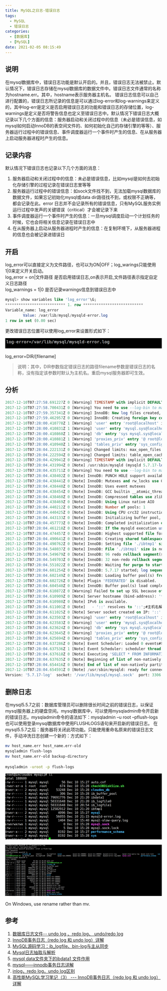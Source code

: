 ```yaml
---
title: MySQL之日志-错误日志
tags:
  - MySQL
  - 错误日志
categories:
  - [数据库]
  - [MySQL]
date: 2021-02-05 08:15:49
---
```

## 说明

在mysql数据库中，错误日志功能是默认开启的。并且，错误日志无法被禁止。默认情况下，错误日志存储在mysql数据库的数据文件中。错误日志文件通常的名称为hostname.err。其中，hostname表示服务器主机名。
错误日志信息可以自己进行配置的，错误日志所记录的信息是可以通过log-error和log-warnings来定义的，其中log-err是定义是否启用错误日志的功能和错误日志的存储位置，log-warnings是定义是否将警告信息也定义至错误日志中。默认情况下错误日志大概记录以下几个方面的信息：服务器启动和关闭过程中的信息（未必是错误信息，如mysql如何启动InnoDB的表空间文件的、如何初始化自己的存储引擎的等等）、服务器运行过程中的错误信息、事件调度器运行一个事件时产生的信息、在从服务器上启动服务器进程时产生的信息。
<!--more-->

## 记录内容

默认情况下错误日志也记录以下几个方面的消息：  

1. 服务器启动和关闭过程中的信息：未必是错误信息，比如mysql是如何去初始化存储引擎的过程记录在错误日志里等等
2. 服务器运行过程中的错误信息：如sock文件找不到，无法加载mysql数据库的数据文件，如果忘记初始化mysql或data dir路径找不到，或权限不正确等，都会记录在此。error 日志并不会记录所有的错误信息，只有MySQL服务实例运行过程中发声的关键错误（critical）才会被记录下来
3. 事件调度器运行一个事件时产生的信息：一旦mysql调度启动一个计划任务的时候，它也会将相关信息记录在错误日志中
4. 在从服务器上启动从服务器进程时产生的信息：在复制环境下，从服务器进程的信息也会被记录进错误日

## 开启

log_error可以直接定义为文件路径，也可以为ON|OFF；log_warings只能使用1|0来定义开关启动。  
log_error = on|文件路径 是否启用错误日志,on表示开启,文件路径表示指定自定义日志路径  
log_warnings = 1|0 是否记录warnings信息到错误日志中  

```sql
mysql> show variables like 'log_error'\G;
*************************** 1. row ***************************
Variable_name: log_error
        Value: /var/lib/mysql/mysqld-error.log
1 row in set (0.00 sec)
```

更改错误日志位置可以使用log_error来设置形式如下：
<div align=center>

![错误日志](MySQL之日志-错误日志/1589443071013.png)

</div>

log_error=DIR/[filename]
> 说明：其中，DIR参数指定错误日志的路径filename参数是错误日志的名称，没有指定该参数时默认为主机名。重启mysql服务器即可生效。

## 分析

```sql
2017-12-10T07:27:58.691227Z 0 [Warning] TIMESTAMP with implicit DEFAULT value is deprecated. Please use --explicit_defaults_for_timestamp server option (see documentation for more details).
2017-12-10T07:27:58.700431Z 0 [Warning] You need to use --log-bin to make --log-slave-updates work.
2017-12-10T07:27:59.357341Z 0 [Warning] InnoDB: New log files created, LSN=45790
2017-12-10T07:27:59.462957Z 0 [Warning] InnoDB: Creating foreign key constraint system tables.
2017-12-10T07:28:00.410778Z 1 [Warning] 'user' entry 'root@localhost' ignored in --skip-name-resolve mode.
2017-12-10T07:28:00.410831Z 1 [Warning] 'user' entry 'mysql.sys@localhost' ignored in --skip-name-resolve mode.
2017-12-10T07:28:00.410860Z 1 [Warning] 'db' entry 'sys mysql.sys@localhost' ignored in --skip-name-resolve mode.
2017-12-10T07:28:00.410881Z 1 [Warning] 'proxies_priv' entry '@ root@localhost' ignored in --skip-name-resolve mode.
2017-12-10T07:28:00.410940Z 1 [Warning] 'tables_priv' entry 'sys_config mysql.sys@localhost' ignored in --skip-name-resolve mode.
2017-12-10T07:28:04.222131Z 0 [Warning] Changed limits: max_open_files: 5000 (requested 10000)
2017-12-10T07:28:04.222594Z 0 [Warning] Changed limits: table_open_cache: 1495 (requested 2000)
2017-12-10T07:28:04.429941Z 0 [Warning] TIMESTAMP with implicit DEFAULT value is deprecated. Please use --explicit_defaults_for_timestamp server option (see documentation for more details).
2017-12-10T07:28:04.431994Z 0 [Note] /usr/sbin/mysqld (mysqld 5.7.17-log) starting as process 2255 ...
2017-12-10T07:28:04.435711Z 0 [Warning] You need to use --log-bin to make --log-slave-updates work.
2017-12-10T07:28:04.438402Z 0 [Note] InnoDB: PUNCH HOLE support available
2017-12-10T07:28:04.438441Z 0 [Note] InnoDB: Mutexes and rw_locks use GCC atomic builtins#Mutexes（互斥量）和rw_locks（行级锁）是GCC编译的是InnoDB内置的。
2017-12-10T07:28:04.438448Z 0 [Note] InnoDB: Uses event mutexes
2017-12-10T07:28:04.438454Z 0 [Note] InnoDB: GCC builtin __atomic_thread_fence() is used for memory barrier
2017-12-10T07:28:04.438460Z 0 [Note] InnoDB: Compressed tables use zlib 1.2.3#默认压缩工具是zlib
2017-12-10T07:28:04.438469Z 0 [Note] InnoDB: Using Linux native AIO
2017-12-10T07:28:04.440212Z 0 [Note] InnoDB: Number of pools: 1
2017-12-10T07:28:04.440425Z 0 [Note] InnoDB: Using CPU crc32 instructions
2017-12-10T07:28:04.443133Z 0 [Note] InnoDB: Initializing buffer pool, total size = 128M, instances = 1, chunk size = 128M#InnoDB引擎的缓冲池（buffer pool）的值大小
2017-12-10T07:28:04.457773Z 0 [Note] InnoDB: Completed initialization of buffer pool
2017-12-10T07:28:04.461218Z 0 [Note] InnoDB: If the mysqld execution user is authorized, page cleaner thread priority can be changed. See the man page of setpriority().
2017-12-10T07:28:04.474457Z 0 [Note] InnoDB: Highest supported file format is Barracuda.
2017-12-10T07:28:04.490641Z 0 [Note] InnoDB: Creating shared tablespace for temporary tables
2017-12-10T07:28:04.490762Z 0 [Note] InnoDB: Setting file './ibtmp1' size to 12 MB. Physically writing the file full; Please wait ...
2017-12-10T07:28:04.548037Z 0 [Note] InnoDB: File './ibtmp1' size is now 12 MB.
2017-12-10T07:28:04.549679Z 0 [Note] InnoDB: 96 redo rollback segment(s) found. 96 redo rollback segment(s) are active.
2017-12-10T07:28:04.549703Z 0 [Note] InnoDB: 32 non-redo rollback segment(s) are active.
2017-12-10T07:28:04.551022Z 0 [Note] InnoDB: Waiting for purge to start
2017-12-10T07:28:04.601254Z 0 [Note] InnoDB: 5.7.17 started; log sequence number 2534561
2017-12-10T07:28:04.602149Z 0 [Note] InnoDB: Loading buffer pool(s) from /var/lib/mysql/ib_buffer_pool
2017-12-10T07:28:04.602726Z 0 [Note] Plugin 'FEDERATED' is disabled.
2017-12-10T07:28:04.604540Z 0 [Note] InnoDB: Buffer pool(s) load completed at 171210 15:28:04
2017-12-10T07:28:04.610872Z 0 [Warning] Failed to set up SSL because of the following SSL library error: SSL context is not usable without certificate and private key
2017-12-10T07:28:04.610909Z 0 [Note] Server hostname (bind-address): '*'; port: 3306
2017-12-10T07:28:04.610980Z 0 [Note] IPv6 is available.
2017-12-10T07:28:04.611001Z 0 [Note]   - '::' resolves to '::';#主机名解析
2017-12-10T07:28:04.611025Z 0 [Note] Server socket created on IP: '::'.
2017-12-10T07:28:04.623503Z 0 [Warning] 'user' entry 'root@localhost' ignored in --skip-name-resolve mode.
2017-12-10T07:28:04.623583Z 0 [Warning] 'user' entry 'mysql.sys@localhost' ignored in --skip-name-resolve mode.
2017-12-10T07:28:04.623624Z 0 [Warning] 'db' entry 'sys mysql.sys@localhost' ignored in --skip-name-resolve mode.
2017-12-10T07:28:04.623645Z 0 [Warning] 'proxies_priv' entry '@ root@localhost' ignored in --skip-name-resolve mode.
2017-12-10T07:28:04.625694Z 0 [Warning] 'tables_priv' entry 'sys_config mysql.sys@localhost' ignored in --skip-name-resolve mode.
2017-12-10T07:28:04.637286Z 0 [Note] Event Scheduler: Loaded 0 events#事件调度器没有任何事件，因为没有装载。
2017-12-10T07:28:04.637536Z 1 [Note] Event Scheduler: scheduler thread started with id 1
2017-12-10T07:28:04.637618Z 0 [Note] Executing 'SELECT * FROM INFORMATION_SCHEMA.TABLES;' to get a list of tables using the deprecated partition engine. You may use the startup option '--disable-partition-engine-check' to skip this check.
2017-12-10T07:28:04.637635Z 0 [Note] Beginning of list of non-natively partitioned tables
2017-12-10T07:28:04.654416Z 0 [Note] End of list of non-natively partitioned tables
2017-12-10T07:28:04.654591Z 0 [Note] /usr/sbin/mysqld: ready for connections.#mysql启动完成等待客户端的请求。
Version: '5.7.17-log'  socket: '/var/lib/mysql/mysql.sock'  port: 3306  MySQL Community Server (GPL)#创建一个本地sock用于本地连接。
```

## 删除日志

在mysql5.5.7之前：数据库管理员可以删除很长时间之前的错误日志，以保证mysql服务器上的硬盘空间。mysql数据库中，可以使用mysqladmin命令开启新的错误日志。mysqladmin命令的语法如下：mysqladmin –u root –pflush-logs也可以使用登录mysql数据库中使用FLUSHLOGS语句来开启新的错误日志。
在mysql5.5.7之后：服务器将关闭此项功能。只能使用重命名原来的错误日志文件，手动冲洗日志创建一个新的：方式如下：

```bash
mv host_name.err host_name.err-old
mysqladmin flush-logs
mv host_name.err-old backup-directory

mysqladmin -uroot -p flush-logs
```

<div align=center>

![](MySQL之日志-错误日志/1589443206690.png)

</div>

<div align=center>

![](MySQL之日志-错误日志/1589443228792.png)

</div>

On Windows, use rename rather than mv.

## 参考

1. [数据库日志文件-- undo log 、redo log、 undo/redo log](https://blog.csdn.net/ggxxkkll/article/details/7616739)
2. [InnoDB事务日志（redo log 和 undo log）详解](https://blog.csdn.net/leonpenn/article/details/72778901)
3. [MySQL源码学习：ib_logfile、bin-log与主从同步](https://www.iteye.com/blog/dinglin-907123)
4. [Mysql日志抽取与解析](https://blog.csdn.net/hackerwin7/article/details/39896173)
5. [mysql data文件夹下的ibdata1 文件作用](https://blog.csdn.net/u010440155/article/details/54914353)
6. [mysql——innodb事务日志详解](https://blog.csdn.net/donghaixiaolongwang/article/details/60961603)
7. [inlog，redo log，undo log区别](https://blog.csdn.net/mydriverc2/article/details/50629599)
8. [高性能MySQL学习笔记（3） --- InnoDB事务日志（redo log 和 undo log）详解](http://www.itwendao.com/article/detail/450198.html)
